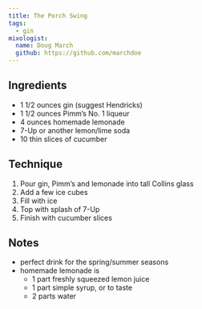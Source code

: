 ```yaml
---
title: The Porch Swing
tags:
  - gin
mixologist:
  name: Doug March
  github: https://github.com/marchdoe
---
```



Ingredients
-----------

* 1 1/2 ounces gin (suggest Hendricks)
* 1 1/2 ounces Pimm’s No. 1 liqueur
* 4 ounces homemade lemonade
* 7-Up or another lemon/lime soda
* 10 thin slices of cucumber


Technique
---------

1. Pour gin, Pimm’s and lemonade into tall Collins glass
2. Add a few ice cubes
3. Fill with ice
4. Top with splash of 7-Up
5. Finish with cucumber slices


Notes
-----

* perfect drink for the spring/summer seasons
* homemade lemonade is
    - 1 part freshly squeezed lemon juice
    - 1 part simple syrup, or to taste
    - 2 parts water

